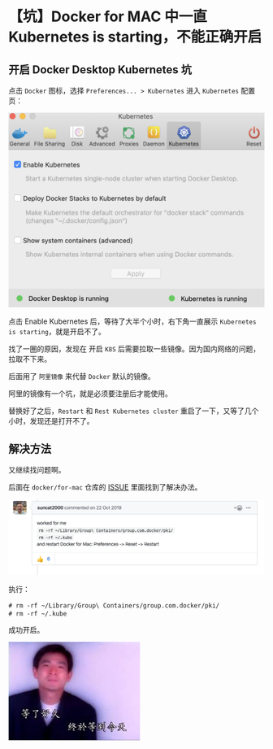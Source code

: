 # 【坑】Docker for MAC 中一直 Kubernetes is starting，不能正确开启


<!--more-->

## 开启 Docker Desktop Kubernetes 坑

点击 `Docker` 图标，选择 `Preferences... > Kubernetes` 进入 `Kubernetes` 配置页：

![k8s start](/images/posts/k8s_is_running.png)

点击 Enable Kubernetes 后，等待了大半个小时，右下角一直展示 `Kubernetes is starting`，就是开启不了。

找了一圈的原因，发现在 开启 `K8S` 后需要拉取一些镜像。因为国内网络的问题，拉取不下来。

后面用了 `阿里镜像` 来代替 `Docker` 默认的镜像。

阿里的镜像有一个坑，就是必须要注册后才能使用。

替换好了之后，`Restart` 和 `Rest Kubernetes cluster`  重启了一下，又等了几个小时，发现还是打开不了。

## 解决方法


又继续找问题啊。

后面在 `docker/for-mac` 仓库的 [ISSUE](https://github.com/docker/for-mac/issues/2990) 里面找到了解决办法。

![solver](/images/posts/k8s-solver.png)

执行：

```shell script
# rm -rf ~/Library/Group\ Containers/group.com.docker/pki/
# rm -rf ~/.kube
```

成功开启。

![waiting](/images/posts/waiting.jpeg)



